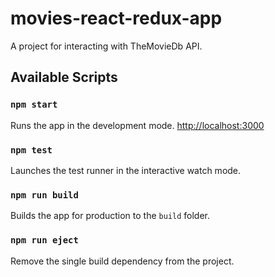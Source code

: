 # movies-react-redux-app

A project for interacting with TheMovieDb API.

## Available Scripts

### `npm start`

Runs the app in the development mode.
[http://localhost:3000](http://localhost:3000)

### `npm test`

Launches the test runner in the interactive watch mode.

### `npm run build`

Builds the app for production to the `build` folder.

### `npm run eject`

Remove the single build dependency from the project.
